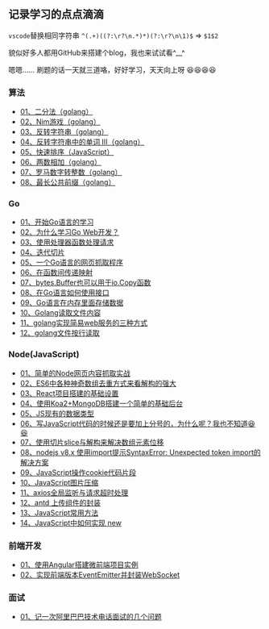 ## 记录学习的点点滴滴

`vscode`替换相同字符串
`^(.+)((?:\r?\n.*)*)(?:\r?\n\1)$` => `$1$2`

貌似好多人都用GitHub来搭建个blog，我也来试试看^__^

嗯嗯…… 刷题的话一天就三道咯，好好学习，天天向上呀 :laughing::laughing::laughing::laughing:


### 算法
- [01、二分法（golang）](https://github.com/Vexth/blog/issues/23)
- [02、Nim游戏（golang）](https://github.com/Vexth/blog/issues/24)
- [03、反转字符串（golang）](https://github.com/Vexth/blog/issues/25)
- [04、反转字符串中的单词 III（golang）](https://github.com/Vexth/blog/issues/26)
- [05、快速排序（JavaScript）](https://github.com/Vexth/blog/issues/33)
- [06、两数相加（golang）](https://github.com/Vexth/blog/issues/39)
- [07、罗马数字转整数（golang）](https://github.com/Vexth/blog/issues/40)
- [08、最长公共前缀（golang）](https://github.com/Vexth/blog/issues/41)

### Go
- [01、开始Go语言的学习](https://github.com/Vexth/blog/issues/1)
- [02、为什么学习Go Web开发？](https://github.com/Vexth/blog/issues/2)
- [03、使用处理器函数处理请求](https://github.com/Vexth/blog/issues/3)
- [04、迭代切片](https://github.com/Vexth/blog/issues/4)
- [05、一个Go语言的网页抓取程序](https://github.com/Vexth/blog/issues/7)
- [06、在函数间传递映射](https://github.com/Vexth/blog/issues/8)
- [07、bytes.Buffer也可以用于io.Copy函数](https://github.com/Vexth/blog/issues/9)
- [08、在Go语言如何使用接口](https://github.com/Vexth/blog/issues/10)
- [09、Go语言在内存里面存储数据](https://github.com/Vexth/blog/issues/11)
- [10、Golang读取文件内容](https://github.com/Vexth/blog/issues/18)
- [11、golang实现简易web服务的三种方式](https://github.com/Vexth/blog/issues/19)
- [12、golang文件按行读取](https://github.com/Vexth/blog/issues/20)

### Node(JavaScript)
- [01、简单的Node网页内容抓取实战](https://github.com/Vexth/blog/issues/5)
- [02、ES6中各种神奇数组去重方式来看解构的强大](https://github.com/Vexth/blog/issues/6)
- [03、React项目搭建的基础设置](https://github.com/Vexth/blog/issues/12)
- [04、使用Koa2+MongoDB搭建一个简单的基础后台](https://github.com/Vexth/blog/issues/13)
- [05、JS现有的数据类型](https://github.com/Vexth/blog/issues/14)
- [06、写JavaScript代码的时候还是要加上分号的，为什么呢？我也不知道:laughing::laughing:](https://github.com/Vexth/blog/issues/15)
- [07、使用切片slice与解构来解决数组元素位移](https://github.com/Vexth/blog/issues/16)
- [08、nodejs v8.x 使用import提示SyntaxError: Unexpected token import的解决方案](https://github.com/Vexth/blog/issues/21)
- [09、JavaScript操作cookie代码片段](https://github.com/Vexth/blog/issues/27)
- [10、JavaScript图片压缩](https://github.com/Vexth/blog/issues/28)
- [11、axios全局监听与请求超时处理](https://github.com/Vexth/blog/issues/29)
- [12、antd 上传组件的封装](https://github.com/Vexth/blog/issues/35)
- [13、JavaScript常用方法](https://github.com/Vexth/blog/issues/36)
- [14、JavaScript中如何实现 new](https://github.com/Vexth/blog/issues/37)

### 前端开发
- [01、使用Angular搭建微前端项目实例](https://github.com/Vexth/blog/issues/38)
- [02、实现前端版本EventEmitter并封装WebSocket](https://github.com/Vexth/blog/issues/67)

### 面试
- [01、记一次阿里巴巴技术电话面试的几个问题](https://github.com/Vexth/blog/issues/17)


